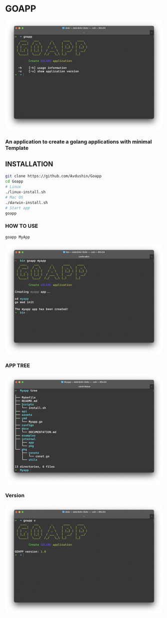# GOAPP

![GOAPP](docs/imgs/goapp.png)

### An application to create a golang applications with minimal Template

## INSTALLATION

```bash
git clone https://github.com/Avdushin/Goapp
cd Goapp
# Linux
./linux-install.sh
# Mac OS
./darwin-install.sh
# Start app
goapp
```

### HOW TO USE

```bash
goapp MyApp
```

![create-app](docs/imgs/create-app.png)

### APP TREE

![tree-app](docs/imgs/tree.png)

### Version

![version](docs/imgs/version.png)